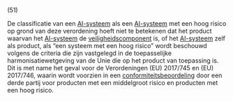 (51)

De classificatie van een [AI-systeem](a3.md#^ai-systeem) als een [AI-systeem](a3.md#^ai-systeem) met een hoog risico op grond van deze verordening hoeft niet te betekenen dat het product waarvan het [AI-systeem](a3.md#^ai-systeem) de [veiligheidscomponent](a3.md#^veiligheidscomponent) is, of het [AI-systeem](a3.md#^ai-systeem) zelf als product, als “een systeem met een hoog risico” wordt beschouwd volgens de criteria die zijn vastgelegd in de toepasselijke harmonisatiewetgeving van de Unie die op het product van toepassing is. Dit is met name het geval voor de Verordeningen (EU) 2017/745 en (EU) 2017/746, waarin wordt voorzien in een [conformiteitsbeoordeling](a3.md#^conformiteitsbeoordeling) door een derde partij voor producten met een middelgroot risico en producten met een hoog risico.
